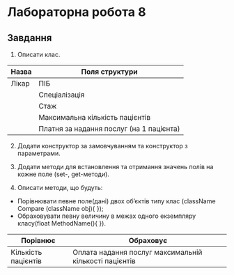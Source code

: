 # Лабораторна робота 8

## Завдання

1. Описати клас.

| Назва     | Поля структури                           |
|-----------|------------------------------------------|
| Лікар     | ПІБ                                      |
|           | Спеціалізація                            |
|           | Стаж                                     |
|           | Максимальна кількість пацієнтів          |
|           | Платня за надання послуг (на 1 пацієнта) |

2. Додати конструктор за замовчуванням та конструктор з параметрами.

3. Додати методи для встановлення та отримання значень полів на кожне поле (set-, get-методи).

4. Описати методи, що будуть:

- Порівнювати певне поле(дані) двох об’єктів типу клас (className Compare (className obj){ });
- Обраховувати певну величину в межах одного екземпляру класу(float MethodName(){ }).

| Порівнює            | Обраховує                                              |
|---------------------|--------------------------------------------------------|
| Кількість пацієнтів | Оплата надання послуг максимальній кількості пацієнтів |

